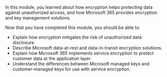In this module, you learned about how encryption helps protecting data against unauthorized access, and how Microsoft 365 provides encryption and key management solutions.

Now that you have completed this module, you should be able to:

- Explain how encryption mitigates the risk of unauthorized data disclosure.
- Describe Microsoft data-at-rest and data-in-transit encryption solutions.
- Explain how Microsoft 365 implements service encryption to protect customer data at the application layer.
- Understand the differences between Microsoft managed keys and customer-managed keys for use with service encryption.
